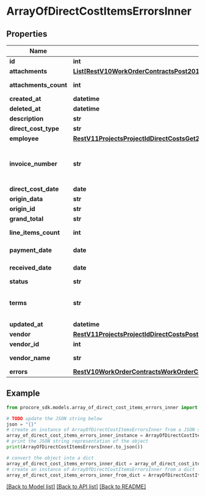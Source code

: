 # ArrayOfDirectCostItemsErrorsInner


## Properties

Name | Type | Description | Notes
------------ | ------------- | ------------- | -------------
**id** | **int** | ID | [optional] 
**attachments** | [**List[RestV10WorkOrderContractsPost201ResponseAttachmentsInner]**](RestV10WorkOrderContractsPost201ResponseAttachmentsInner.md) | Attachments | [optional] 
**attachments_count** | **int** | Attachments count | [optional] 
**created_at** | **datetime** | Created at | [optional] 
**deleted_at** | **datetime** | Deleted at | [optional] 
**description** | **str** | Description | [optional] 
**direct_cost_type** | **str** | Type | [optional] 
**employee** | [**RestV11ProjectsProjectIdDirectCostsGet200ResponseInnerEmployee**](RestV11ProjectsProjectIdDirectCostsGet200ResponseInnerEmployee.md) |  | [optional] 
**invoice_number** | **str** | Unique identifier for a Direct Cost Item of type invoice | [optional] 
**direct_cost_date** | **date** | Date | [optional] 
**origin_data** | **str** | Origin Data | [optional] 
**origin_id** | **str** | Origin ID | [optional] 
**grand_total** | **str** | Grand total | [optional] 
**line_items_count** | **int** | Line Items count | [optional] 
**payment_date** | **date** | Payment Date | [optional] 
**received_date** | **date** | Received Date | [optional] 
**status** | **str** | Status | [optional] 
**terms** | **str** | The agreed upon Terms for the date of payment | [optional] 
**updated_at** | **datetime** | Updated at | [optional] 
**vendor** | [**RestV11ProjectsProjectIdDirectCostsPost201ResponseVendor**](RestV11ProjectsProjectIdDirectCostsPost201ResponseVendor.md) |  | [optional] 
**vendor_id** | **int** | Vendor ID | [optional] 
**vendor_name** | **str** | Vendor name | [optional] 
**errors** | [**RestV10WorkOrderContractsWorkOrderContractIdLineItemsSyncPatch200ResponseErrorsInnerAllOfErrors**](RestV10WorkOrderContractsWorkOrderContractIdLineItemsSyncPatch200ResponseErrorsInnerAllOfErrors.md) |  | [optional] 

## Example

```python
from procore_sdk.models.array_of_direct_cost_items_errors_inner import ArrayOfDirectCostItemsErrorsInner

# TODO update the JSON string below
json = "{}"
# create an instance of ArrayOfDirectCostItemsErrorsInner from a JSON string
array_of_direct_cost_items_errors_inner_instance = ArrayOfDirectCostItemsErrorsInner.from_json(json)
# print the JSON string representation of the object
print(ArrayOfDirectCostItemsErrorsInner.to_json())

# convert the object into a dict
array_of_direct_cost_items_errors_inner_dict = array_of_direct_cost_items_errors_inner_instance.to_dict()
# create an instance of ArrayOfDirectCostItemsErrorsInner from a dict
array_of_direct_cost_items_errors_inner_from_dict = ArrayOfDirectCostItemsErrorsInner.from_dict(array_of_direct_cost_items_errors_inner_dict)
```
[[Back to Model list]](../README.md#documentation-for-models) [[Back to API list]](../README.md#documentation-for-api-endpoints) [[Back to README]](../README.md)


